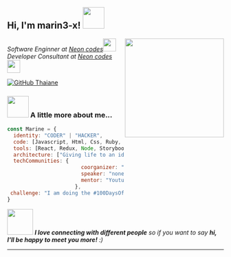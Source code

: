<h2> Hi, I'm marin3-x! <img src="https://media.giphy.com/media/mGcNjsfWAjY5AEZNw6/giphy.gif" width="50"></h2>
<img align='right' src="https://media2.giphy.com/media/v1.Y2lkPTc5MGI3NjExZXloMGk0MXd2aHZqa3E4cWMwOTF4Z2pjZGtwY2x2Y3JvaXV4bm1ndyZlcD12MV9pbnRlcm5hbF9naWZfYnlfaWQmY3Q9cw/YRsp3IUxhPGO7Hunyz/giphy.webp" width="230">
<p><em>Software Enginner at <a href="https://neon-codes.github.io/website/">Neon codes</a><img src="https://media.giphy.com/media/fYSnHlufseco8Fh93Z/giphy.gif" width="30"></br>Developer Consultant at <a href="https://neon-codes.github.io/website/">Neon codes</a><img src="https://media.giphy.com/media/WUlplcMpOCEmTGBtBW/giphy.gif" width="30"> 
</em></p>

[![GitHub Thaiane](https://img.shields.io/github/followers/marin3-x?label=follow&style=social)](https://github.com/marin3-x)


### <img src="https://media.giphy.com/media/VgCDAzcKvsR6OM0uWg/giphy.gif" width="50"> A little more about me...  

```javascript
const Marine = {
  identity: "CODER" | "HACKER",
  code: [Javascript, Html, Css, Ruby, Python, Java],
  tools: [React, Redux, Node, Storybook, Styled-Components, Jest, Docker],
  architecture: ["Giving life to an idea", "event-driven", "fixing bug"],
  techCommunities: {
                        coorganizer: "ChatGPT",
                        speaker: "none",
                        mentor: "Youtube"
                      },
 challenge: "I am doing the #100DaysOfCode challenge focused on react and typescript"
}
```

<img src="https://media.giphy.com/media/LnQjpWaON8nhr21vNW/giphy.gif" width="60"> <em><b>I love connecting with different people</b> so if you want to say <b>hi, I'll be happy to meet you more!</b> :)</em>

---
